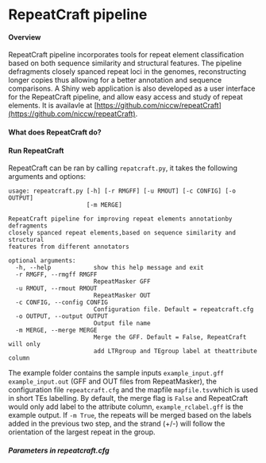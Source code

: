 # RepeatCraft pipeline

#### Overview
RepeatCraft pipeline incorporates tools for repeat element classification based on both sequence similarity and structural features. The pipeline defragments closely spanced repeat loci in the genomes, reconstructing longer copies thus allowing for a better annotation and sequence comparisons. A Shiny web application is also developed as a user interface for the RepeatCraft pipeline, and allow easy access and study of repeat elements. It is availavle at [https://github.com/niccw/repeatCraft](https://github.com/niccw/repeatCraft).

#### What does RepeatCraft do?



#### Run RepeatCraft
RepeatCraft can be ran by calling `repatcraft.py`, it takes the following arguments and options:
```
usage: repeatcraft.py [-h] [-r RMGFF] [-u RMOUT] [-c CONFIG] [-o OUTPUT]
                      [-m MERGE]

RepeatCraft pipeline for improving repeat elements annotationby defragments
closely spanced repeat elements,based on sequence similarity and structural
features from different annotators

optional arguments:
  -h, --help            show this help message and exit
  -r RMGFF, --rmgff RMGFF
                        RepeatMasker GFF
  -u RMOUT, --rmout RMOUT
                        RepeatMasker OUT
  -c CONFIG, --config CONFIG
                        Configuration file. Default = repeatcraft.cfg
  -o OUTPUT, --output OUTPUT
                        Output file name
  -m MERGE, --merge MERGE
                        Merge the GFF. Default = False, RepeatCraft will only
                        add LTRgroup and TEgroup label at theattribute column
```

The example folder contains the sample inputs `example_input.gff` `example_input.out` (GFF and OUT files from RepeatMasker), the configuration file `repeatcraft.cfg` and the mapfile `mapfile.tsv`which is used in short TEs labelling. By default, the merge flag is `False` and RepeatCraft would only add label to the attribute column, `example_rclabel.gff` is the example output. If `-m True`, the repeats will be merged based on the labels added in the previous two step, and the strand (+/-) will follow the orientation of the largest repeat in the group. 

##### Parameters in repeatcraft.cfg

